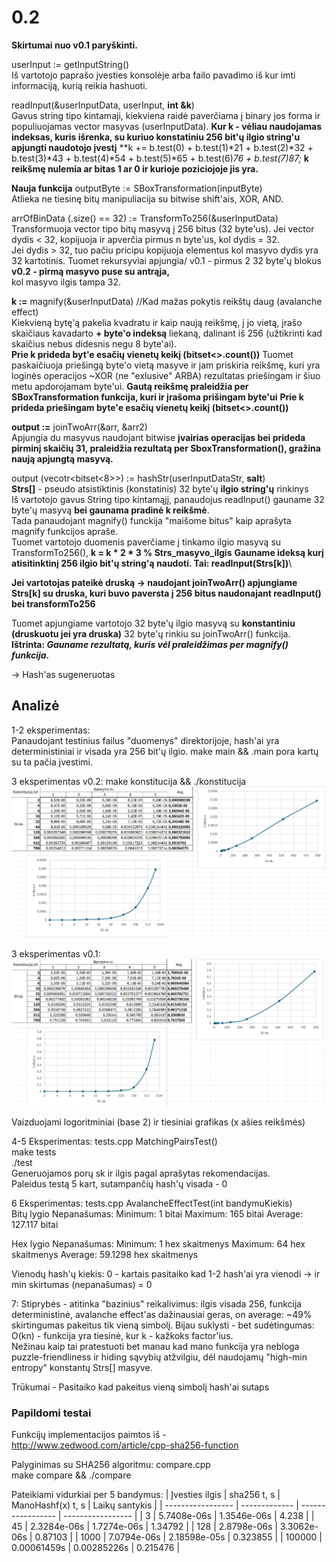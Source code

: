 # 0.2
**Skirtumai nuo v0.1 paryškinti.**

userInput := getInputString()\
Iš vartotojo paprašo įvesties konsolėje arba failo pavadimo iš kur imti informaciją, kurią reikia hashuoti.

readInput(&userInputData, userInput, **int &k**)\
Gavus string tipo kintamaji, kiekviena raidė paverčiama į binary jos forma ir populiuojamas vector masyvas (userInputData).
**Kur k - vėliau naudojamas indeksas, kuris išrenka, su kuriuo konstatiniu 256 bit'ų ilgio string'u apjungti naudotojo įvestį**
**k += b.test(0) + b.test(1)*21 + b.test(2)*32 + b.test(3)*43 + b.test(4)*54 + b.test(5)*65 + b.test(6)*76 + b.test(7)*87;**
**k reikšmę nulemia ar bitas 1 ar 0 ir kurioje poziciojoje jis yra.**


**Nauja funkcija**
outputByte := SBoxTransformation(inputByte)\
Atlieka ne tiesinę bitų manipuliacija su bitwise shift'ais, XOR, AND.

arrOfBinData (.size() == 32) := TransformTo256(&userInputData)\
Transformuoja vector tipo bitų masyvą į 256 bitus (32 byte'us). Jei vector dydis < 32, kopijuoja ir apverčia pirmus n byte'us, kol dydis = 32.\
Jei dydis > 32, tuo pačiu pricipu kopijuoja elementus kol masyvo dydis yra 32 kartotinis. Tuomet rekursyviai apjungia/
v0.1 - pirmus 2 32 byte'ų blokus
**v0.2 - pirmą masyvo puse su antrąja,**\
kol masyvo ilgis tampa 32.

**k :=** magnify(&userInputData) //Kad mažas pokytis reikštų daug (avalanche effect)\
Kiekvieną bytę'ą pakelia kvadratu ir kaip naują reikšmę, į jo vietą, įrašo skaičiaus kavadarto **+ byte'o indeksą** liekaną, dalinant iš 256 (užtikrinti kad skaičius nebus didesnis negu 8 byte'ai).\
**Prie k prideda byt'e esačių vienetų keikį (bitset<>.count())**
Tuomet paskaičiuoja priešingą byte'o vietą masyve ir jam priskiria reikšmę, kuri yra loginės operacijos ~XOR (ne "exlusive" ARBA) rezultatas priešingam ir šiuo metu apdorojamam byte'ui. **Gautą reikšmę praleidžia per SBoxTransformation funkcija, kuri ir įrašoma prišingam byte'ui**
**Prie k prideda priešingam byte'e esačių vienetų keikį (bitset<>.count())**

**output :=** joinTwoArr(&arr, &arr2)\
Apjungia du masyvus naudojant bitwise **įvairias operacijas bei prideda pirminį skaičių 31, praleidžia rezultatą per SboxTransformation(), gražina naują apjungtą masyvą.**

output (vecotr<bitset<8>>) := hashStr(userInputDataStr, **salt**)\
**Strs[]** - pseudo atsistiktinis (konstatinis) 32 byte'ų **ilgio string'ų** rinkinys\
Iš vartotojo gavus String tipo kintamąjį, panaudojus readInput() gauname 32 byte'ų masyvą **bei gaunama pradinė k reikšmė**.\
Tada panaudojant magnify() funckija "maišome bitus" kaip aprašyta magnify funkcijos apraše.\
Tuomet vartotojo duomenis paverčiame į tinkamo ilgio masyvą su TransformTo256(),
**k = k * 2 * 3 % Strs_masyvo_ilgis**
**Gauname ideksą kurį atisitinktinį 256 ilgio bit'ų string'ą naudoti. Tai: readInput(Strs[k])**\

**Jei vartotojas pateikė druską -> naudojant joinTwoArr() apjungiame Strs[k] su druska, kuri buvo paversta į 256 bitus naudonajant readInput() bei transformTo256**

Tuomet apjungiame vartotojo 32 byte'ų ilgio masyvą su **konstantiniu (druskuotu jei yra druska)** 32 byte'ų rinkiu su joinTwoArr() funkcija.\
**Ištrinta: *Gauname rezultatą, kuris vėl praleidžimas per magnify() funkcija.***

-> Hash'as sugeneruotas

## Analizė

1-2 eksperimentas:\
Panaudojant testinius failus "duomenys" direktorijoje, hash'ai yra deterministiniai ir visada yra 256 bit'ų ilgio. make main && .main pora kartų su ta pačia įvestimi.

3 eksperimentas v0.2: make konstitucija && ./konstitucija
![3 v0.2 statistika](v0.2-konstitucija.png)

3 eksperimentas v0.1:
![3 v0.1 statistika](v0.1-konstitucija.png)

Vaizduojami logoritminiai (base 2) ir tiesiniai grafikas (x ašies reikšmės)

4-5 Eksperimentas: tests.cpp MatchingPairsTest()\
make tests\
./test\
Generuojamos porų sk ir ilgis pagal aprašytas rekomendacijas.\
Paleidus testą 5 kart, sutampančių hash'ų visada - 0

6 Eksperimentas: tests.cpp AvalancheEffectTest(int bandymuKiekis)\
Bitų lygio Nepanašumas: 
Minimum: 1 bitai
Maximum: 165 bitai
Average: 127.117 bitai

Hex lygio Nepanašumas: 
Minimum: 1 hex skaitmenys
Maximum: 64 hex skaitmenys
Average: 59.1298 hex skaitmenys

Vienodų hash'ų kiekis: 0 - kartais pasitaiko kad 1-2 hash'ai yra vienodi -> ir min skirtumas (nepanašumas) = 0

7: Stiprybės - atitinka "bazinius" reikalivimus: ilgis visada 256, funkcija deterministinė, avalanche effect'as dažinausiai geras, on average: ~49% skirtingumas pakeitus tik vieną simbolį. Bijau suklysti - bet sudėtingumas: O(kn) - funkcija yra tiesinė, kur k - kažkoks factor'ius.\
Nežinau kaip tai pratestuoti bet manau kad mano funkcija yra nebloga puzzle-friendliness ir hiding sąvybių atžvilgiu, dėl naudojamų "high-min entropy" konstantų Strs[] masyve.

Trūkumai - Pasitaiko kad pakeitus vieną simbolį hash'ai sutaps

### Papildomi testai
Funkcijų implementacijos paimtos iš - http://www.zedwood.com/article/cpp-sha256-function

Palyginimas su SHA256 algoritmu: compare.cpp\
make compare && ./compare

Pateikiami vidurkiai per 5 bandymus:
| Įvesties ilgis    | sha256 t, s   | ManoHashf(x) t, s | Laikų santykis    |
| ----------------- | ------------- | ----------------- | ----------------- |
| 3                 | 5.7408e-06s   | 1.3546e-06s       | 4.238             |
| 45                | 2.3284e-06s   | 1.7274e-06s       | 1.34792           |
| 128               | 2.8798e-06s   | 3.3062e-06s       | 0.87103           |
| 1000              | 7.0794e-06s   | 2.18598e-05s      | 0.323855          |
| 100000            | 0.00061459s   | 0.00285226s       | 0.215476          |